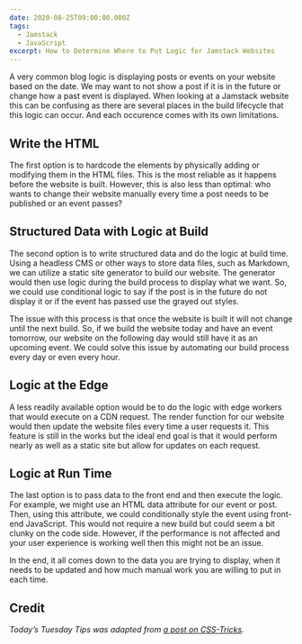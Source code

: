 ```yaml
---
date: 2020-08-25T09:00:00.000Z
tags:
  - Jamstack
  - JavaScript
excerpt: How to Determine Where to Put Logic for Jamstack Websites
---
```


A very common blog logic is displaying posts or events on your website based on the date. We may want to not show a post if it is in the future or change how a past event is displayed. When looking at a Jamstack website this can be confusing as there are several places in the build lifecycle that this logic can occur. And each occurence comes with its own limitations.

## Write the HTML

The first option is to hardcode the elements by physically adding or modifying them in the HTML files. This is the most reliable as it happens before the website is built. However, this is also less than optimal: who wants to change their website manually every time a post needs to be published or an event passes?

## Structured Data with Logic at Build

The second option is to write structured data and do the logic at build time. Using a headless CMS or other ways to store data files, such as Markdown, we can utilize a static site generator to build our website. The generator would then use logic during the build process to display what we want. So, we could use conditional logic to say if the post is in the future do not display it or if the event has passed use the grayed out styles.

The issue with this process is that once the website is built it will not change until the next build. So, if we build the website today and have an event tomorrow, our website on the following day would still have it as an upcoming event. We could solve this issue by automating our build process every day or even every hour.

## Logic at the Edge

A less readily available option would be to do the logic with edge workers that would execute on a CDN request. The render function for our website would then update the website files every time a user requests it. This feature is still in the works but the ideal end goal is that it would perform nearly as well as a static site but allow for updates on each request.

## Logic at Run Time

The last option is to pass data to the front end and then execute the logic. For example, we might use an HTML data attribute for our event or post. Then, using this attribute, we could conditionally style the event using front-end JavaScript. This would not require a new build but could seem a bit clunky on the code side. However, if the performance is not affected and your user experience is working well then this might not be an issue.

In the end, it all comes down to the data you are trying to display, when it needs to be updated and how much manual work you are willing to put in each time.

## Credit

_Today’s Tuesday Tips was adapted from [a post on CSS-Tricks](https://css-tricks.com/where-does-logic-go-on-jamstack-sites/)._
